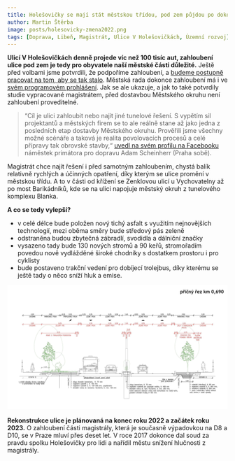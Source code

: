 ```yaml
---
title: Holešovičky se mají stát městskou třídou, pod zem půjdou po dokončení městského okruhu
author: Martin Štěrba
image: posts/holesovicky-zmena2022.png
tags: [Doprava, Libeň, Magistrát, Ulice V Holešovičkách, Územní rozvoj]
---
```


**Ulicí V Holešovičkách denně projede víc než 100 tisíc aut, zahloubení ulice pod zem je tedy pro obyvatele naší městské části důležité.** Ještě před volbami jsme potvrdili, že podpoříme zahloubení, a [budeme postupně pracovat na tom, aby se tak stalo](https://praha8.pirati.cz/aktuality/podporujeme-zahloubeni-holesovicek.html). Městská rada dokonce zahloubení má i ve [svém programovém prohlášení](https://www.praha.eu/file/2892031/programove_prohlaseni.pdf). Jak se ale ukazuje, a jak to také potvrdily studie vypracované magistrátem, před dostavbou Městského okruhu není zahloubení proveditelné. 

>“Cíl je ulici zahloubit nebo najít jiné tunelové řešení. S vypětím sil projektantů a městských firem se to ale reálně stane až jako jedna z posledních etap dostavby Městského okruhu. Prověřili jsme všechny možné scénáře a taková je realita povolovacích procesů a celé přípravy tak obrovské stavby,“ [uvedl na svém profilu na Facebooku](https://www.facebook.com/adam.praha.sobe/photos/a.187702201827814/854133905184637/) náměstek primátora pro dopravu Adam Scheinherr (Praha sobě). 

Magistrát chce najít řešení i před samotným zahloubením, chystá balík relativně rychlých a účinných opatření, díky kterým se ulice promění v městskou třídu. A to v části od křížení se Zenklovou ulicí u Vychovatelny až po most Barikádníků, kde se na ulici napojuje městský okruh z tunelového komplexu Blanka. 

**A co se tedy vylepší?**
- v celé délce bude položen nový tichý asfalt s využitím nejnovějších technologií, mezi oběma směry bude středový pás zeleně
- odstraněna budou zbytečná zábradlí, svodidla a dálniční značky 
- vysazeno tady bude 130 nových stromů a 90 keřů, stromořadím povedou nově vydlážděné široké chodníky s dostatkem prostoru i pro cyklisty  
- bude postaveno trakční vedení pro dobíjecí trolejbus, díky kterému se ještě tady o něco sníží hluk a emise. 

![Holešovičky - průřez](/assets/img/posts/holesovicky-zmena2022-prurez.jpg)

**Rekonstrukce ulice je plánovaná na konec roku 2022 a začátek roku 2023.** O zahloubení části magistrály, která je současně výpadovkou na D8 a D10, se v Praze mluví přes deset let. V roce 2017 dokonce dal soud za pravdu spolku Holešovičky pro lidi a nařídil městu snížení hlučnosti z magistrály.

